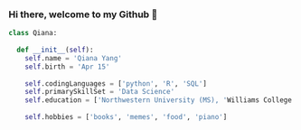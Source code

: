 ### Hi there, welcome to my Github 💜

```python
class Qiana:
  
  def __init__(self):
    self.name = 'Qiana Yang'
    self.birth = 'Apr 15'
    
    self.codingLanguages = ['python', 'R', 'SQL']
    self.primarySkillSet = 'Data Science'
    self.education = ['Northwestern University (MS), 'Williams College (BA)']
    
    self.hobbies = ['books', 'memes', 'food', 'piano']
```

<!--
**qianyang1997/qianyang1997** is a ✨ _special_ ✨ repository because its `README.md` (this file) appears on your GitHub profile.

Here are some ideas to get you started:

- 🔭 I’m currently working on ...
- 🌱 I’m currently learning ...
- 👯 I’m looking to collaborate on ...
- 🤔 I’m looking for help with ...
- 💬 Ask me about ...
- 📫 How to reach me: ...
- 😄 Pronouns: ...
- ⚡ Fun fact: ...
-->
